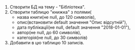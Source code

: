 1. Створити БД на тему - "Бібліотека". 
2. Створити таблицю "книжка" з полями(
	- назва книги(не null, до 120 символів), 
	- опис(встановити default значення "Опис відсутній"), 
	- дата публікації(не null, default значення "2018-01-01"), 
	- автор(не null, до 60 символів), 
	- категорія(не null, до 30 символів)
3. Добавити в цю таблицю 10 записів.
